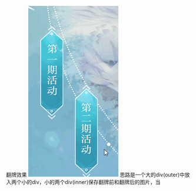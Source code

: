 翻牌效果
![图片](../../../picture/gif/fanpai.gif)
思路是一个大的div(outer)中放入两个小的div，小的两个div(inner)保存翻牌前和翻牌后的图片，当
```

```